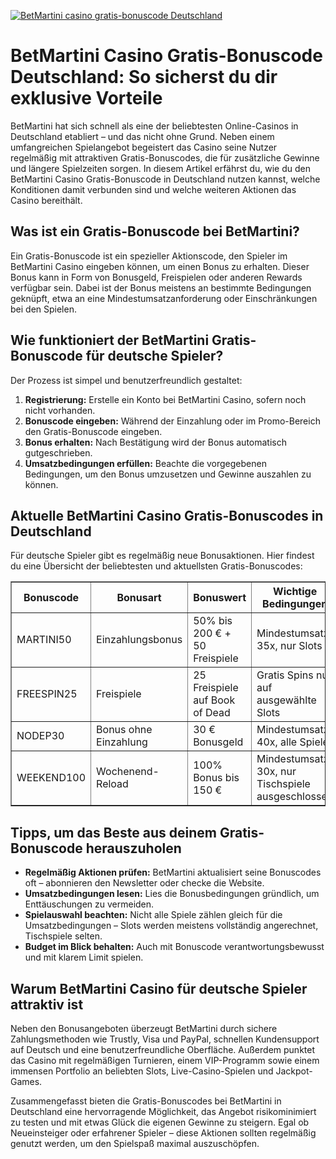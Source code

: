 [![BetMartini casino gratis-bonuscode Deutschland](https://123-caf.pages.dev/gitsignup.png)](https://vrmoo.ru/Bt82HjjY)

<h1>BetMartini Casino Gratis-Bonuscode Deutschland: So sicherst du dir exklusive Vorteile</h1>  <p>BetMartini hat sich schnell als eine der beliebtesten Online-Casinos in Deutschland etabliert – und das nicht ohne Grund. Neben einem umfangreichen Spielangebot begeistert das Casino seine Nutzer regelmäßig mit attraktiven Gratis-Bonuscodes, die für zusätzliche Gewinne und längere Spielzeiten sorgen. In diesem Artikel erfährst du, wie du den BetMartini Casino Gratis-Bonuscode in Deutschland nutzen kannst, welche Konditionen damit verbunden sind und welche weiteren Aktionen das Casino bereithält.</p>  <h2>Was ist ein Gratis-Bonuscode bei BetMartini?</h2> <p>Ein Gratis-Bonuscode ist ein spezieller Aktionscode, den Spieler im BetMartini Casino eingeben können, um einen Bonus zu erhalten. Dieser Bonus kann in Form von Bonusgeld, Freispielen oder anderen Rewards verfügbar sein. Dabei ist der Bonus meistens an bestimmte Bedingungen geknüpft, etwa an eine Mindestumsatzanforderung oder Einschränkungen bei den Spielen.</p>  <h2>Wie funktioniert der BetMartini Gratis-Bonuscode für deutsche Spieler?</h2> <p>Der Prozess ist simpel und benutzerfreundlich gestaltet:</p> <ol>   <li><strong>Registrierung:</strong> Erstelle ein Konto bei BetMartini Casino, sofern noch nicht vorhanden.</li>   <li><strong>Bonuscode eingeben:</strong> Während der Einzahlung oder im Promo-Bereich den Gratis-Bonuscode eingeben.</li>   <li><strong>Bonus erhalten:</strong> Nach Bestätigung wird der Bonus automatisch gutgeschrieben.</li>   <li><strong>Umsatzbedingungen erfüllen:</strong> Beachte die vorgegebenen Bedingungen, um den Bonus umzusetzen und Gewinne auszahlen zu können.</li> </ol>  <h2>Aktuelle BetMartini Casino Gratis-Bonuscodes in Deutschland</h2> <p>Für deutsche Spieler gibt es regelmäßig neue Bonusaktionen. Hier findest du eine Übersicht der beliebtesten und aktuellsten Gratis-Bonuscodes:</p>  <table border="1" cellpadding="8" cellspacing="0" style="border-collapse: collapse; width: 100%;">   <thead>     <tr>       <th>Bonuscode</th>       <th>Bonusart</th>       <th>Bonuswert</th>       <th>Wichtige Bedingungen</th>     </tr>   </thead>   <tbody>     <tr>       <td>MARTINI50</td>       <td>Einzahlungsbonus</td>       <td>50% bis 200 € + 50 Freispiele</td>       <td>Mindestumsatz 35x, nur Slots</td>     </tr>     <tr>       <td>FREESPIN25</td>       <td>Freispiele</td>       <td>25 Freispiele auf Book of Dead</td>       <td>Gratis Spins nur auf ausgewählte Slots</td>     </tr>     <tr>       <td>NODEP30</td>       <td>Bonus ohne Einzahlung</td>       <td>30 € Bonusgeld</td>       <td>Mindestumsatz 40x, alle Spiele</td>     </tr>     <tr>       <td>WEEKEND100</td>       <td>Wochenend-Reload</td>       <td>100% Bonus bis 150 €</td>       <td>Mindestumsatz 30x, nur Tischspiele ausgeschlossen</td>     </tr>   </tbody> </table>  <h2>Tipps, um das Beste aus deinem Gratis-Bonuscode herauszuholen</h2> <ul>   <li><strong>Regelmäßig Aktionen prüfen:</strong> BetMartini aktualisiert seine Bonuscodes oft – abonnieren den Newsletter oder checke die Website.</li>   <li><strong>Umsatzbedingungen lesen:</strong> Lies die Bonusbedingungen gründlich, um Enttäuschungen zu vermeiden.</li>   <li><strong>Spielauswahl beachten:</strong> Nicht alle Spiele zählen gleich für die Umsatzbedingungen – Slots werden meistens vollständig angerechnet, Tischspiele selten.</li>   <li><strong>Budget im Blick behalten:</strong> Auch mit Bonuscode verantwortungsbewusst und mit klarem Limit spielen.</li> </ul>  <h2>Warum BetMartini Casino für deutsche Spieler attraktiv ist</h2> <p>Neben den Bonusangeboten überzeugt BetMartini durch sichere Zahlungsmethoden wie Trustly, Visa und PayPal, schnellen Kundensupport auf Deutsch und eine benutzerfreundliche Oberfläche. Außerdem punktet das Casino mit regelmäßigen Turnieren, einem VIP-Programm sowie einem immensen Portfolio an beliebten Slots, Live-Casino-Spielen und Jackpot-Games.</p>  <p>Zusammengefasst bieten die Gratis-Bonuscodes bei BetMartini in Deutschland eine hervorragende Möglichkeit, das Angebot risikominimiert zu testen und mit etwas Glück die eigenen Gewinne zu steigern. Egal ob Neueinsteiger oder erfahrener Spieler – diese Aktionen sollten regelmäßig genutzt werden, um den Spielspaß maximal auszuschöpfen.</p>